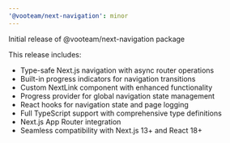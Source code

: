 ```yaml
---
'@vooteam/next-navigation': minor
---
```


Initial release of @vooteam/next-navigation package

This release includes:

- Type-safe Next.js navigation with async router operations
- Built-in progress indicators for navigation transitions
- Custom NextLink component with enhanced functionality
- Progress provider for global navigation state management
- React hooks for navigation state and page logging
- Full TypeScript support with comprehensive type definitions
- Next.js App Router integration
- Seamless compatibility with Next.js 13+ and React 18+
